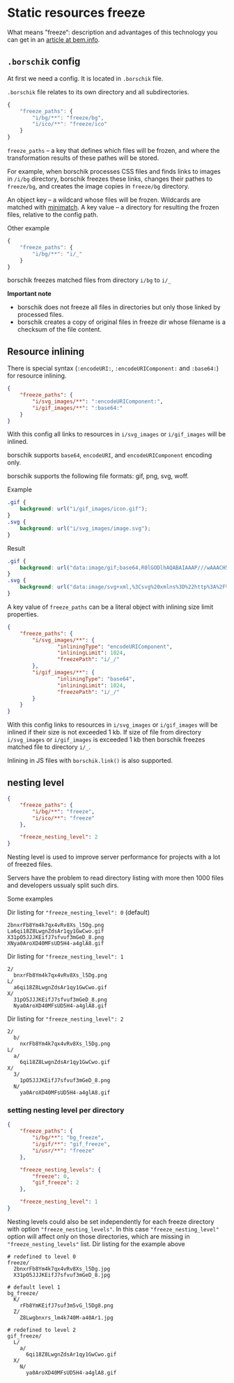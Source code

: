 # Static resources freeze

What means ”freeze“: description and advantages of this technology you can get in an [article at bem.info](https://bem.info/articles/borschik/#Static-resources-«freeze»).

## `.borschik` config

At first we need a config. It is located in `.borschik` file.

`.borschik` file relates to its own directory and all subdirectories.

```js
{
    "freeze_paths": {
        "i/bg/**": "freeze/bg",
        "i/ico/**": "freeze/ico"
    }
}
```

`freeze_paths` – a key that defines which files will be frozen, and where the transformation results of these pathes will be stored.

For example, when borschik processes CSS files and finds links to images in `/i/bg` directory,
borschik freezes these links, changes their pathes to `freeze/bg`, and creates the image copies in `freeze/bg` directory.

An object key – a wildcard whose files will be frozen. Wildcards are matched with [minimatch](https://github.com/isaacs/minimatch).
A key value – a directory for resulting the frozen files, relative to the config path.

Other example
```js
{
    "freeze_paths": {
        "i/bg/**": "i/_"
    }
}
```
borschik freezes matched files from directory `i/bg` to `i/_`

**Important note**
* borschik does not freeze all files in directories but only those linked by processed files.
* borschik creates a copy of original files in freeze dir whose filename is a checksum of the file content.

## Resource inlining
There is special syntax (`:encodeURI:`, `:encodeURIComponent:` and `:base64:`) for resource inlining.

```json
{
    "freeze_paths": {
        "i/svg_images/**": ":encodeURIComponent:",
        "i/gif_images/**": ":base64:"
    }
}
```

With this config all links to resources in `i/svg_images` or `i/gif_images` will be inlined.

borschik supports `base64`, `encodeURI`, and `encodeURIComponent` encoding only.

borschik supports the following file formats: gif, png, svg, woff.

Example
```css
.gif {
    background: url("i/gif_images/icon.gif");
}
.svg {
    background: url("i/svg_images/image.svg");
}
```

Result
```css
.gif {
    background: url("data:image/gif;base64,R0lGODlhAQABAIAAAP///wAAACH5BAEAAAAALAAAAAABAAEAAAICRAEAOw==");
}
.svg {
    background: url("data:image/svg+xml,%3Csvg%20xmlns%3D%22http%3A%2F%2Fwww.w3.org.......");
}
```

A key value of `freeze_paths` can be a literal object with inlining size limit properties.

```json
{
    "freeze_paths": {
        "i/svg_images/**": {
                "inliningType": "encodeURIComponent",
                "inliningLimit": 1024,
                "freezePath": "i/_/"
        },
        "i/gif_images/**": {
                "inliningType": "base64",
                "inliningLimit": 1024,
                "freezePath": "i/_/"
        }
    }
}
```

With this config links to resources in `i/svg_images` or `i/gif_images` will be inlined if their size is not exceeded 1 kb.
If size of file from directory `i/svg_images` or `i/gif_images` is exceeded 1 kb then borschik freezes matched file to directory `i/_`.

Inlining in JS files with `borschik.link()` is also supported.

## nesting level
```json
{
    "freeze_paths": {
        "i/bg/**": "freeze",
        "i/ico/**": "freeze"
    },

    "freeze_nesting_level": 2
}
```

Nesting level is used to improve server performance for projects with a lot of freezed files.

Servers have the problem to read directory listing with more then 1000 files and developers ussualy split such dirs.

Some examples

Dir listing for `"freeze_nesting_level": 0` (default)
```
2bnxrFb8Ym4k7qx4vRv8Xs_l5Dg.png
La6qi18Z8LwgnZdsAr1qy1GwCwo.gif
X31pO5JJJKEifJ7sfvuf3mGeD_8.png
XNya0AroXD40MFsUD5H4-a4glA8.gif
```

Dir listing for `"freeze_nesting_level": 1`
```
2/
  bnxrFb8Ym4k7qx4vRv8Xs_l5Dg.png
L/
  a6qi18Z8LwgnZdsAr1qy1GwCwo.gif
X/
  31pO5JJJKEifJ7sfvuf3mGeD_8.png
  Nya0AroXD40MFsUD5H4-a4glA8.gif
```

Dir listing for `"freeze_nesting_level": 2`
```
2/
  b/
    nxrFb8Ym4k7qx4vRv8Xs_l5Dg.png
L/
  a/
    6qi18Z8LwgnZdsAr1qy1GwCwo.gif
X/
  3/
    1pO5JJJKEifJ7sfvuf3mGeD_8.png
  N/
    ya0AroXD40MFsUD5H4-a4glA8.gif
```
### setting nesting level per directory
```json
{
    "freeze_paths": {
        "i/bg/**": "bg_freeze",
        "i/gif/**": "gif_freeze",
        "i/usr/**": "freeze"
    },

    "freeze_nesting_levels": {
        "freeze": 0,
        "gif_freeze": 2
    },

    "freeze_nesting_level": 1
}
```
Nesting levels could also be set independently for each freeze directory with option `"freeze_nesting_levels"`.
In this case `"freeze_nesting_level"` option will affect only on those directories, which are missing in `"freeze_nesting_levels"` list.
Dir listing for the example above
```
# redefined to level 0
freeze/
  2bnxrFb8Ym4k7qx4vRv8Xs_l5Dg.jpg
  X31pO5JJJKEifJ7sfvuf3mGeD_8.jpg

# default level 1
bg_freeze/
  K/
    rFb8YmKEifJ7suf3m5vG_l5Dg8.png
  Z/
    Z8Lwgbnxrs_lm4k740M-a40Ar1.jpg

# redefined to level 2
gif_freeze/
  L/
    a/
      6qi18Z8LwgnZdsAr1qy1GwCwo.gif
  X/
    N/
      ya0AroXD40MFsUD5H4-a4glA8.gif
